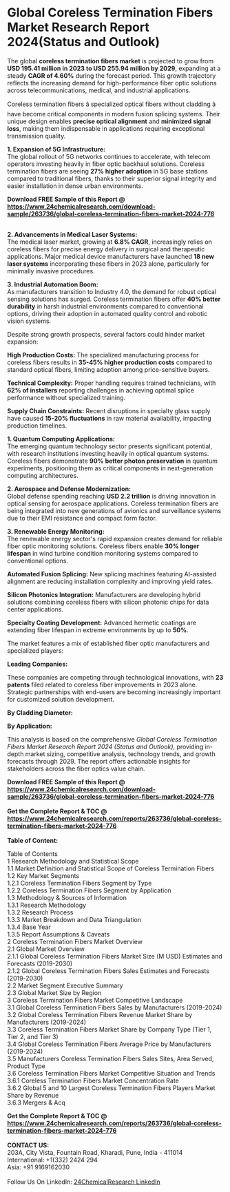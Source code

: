 <h1>Global Coreless Termination Fibers Market Research Report 2024(Status and Outlook)</h1><p>The global <strong>coreless termination fibers market</strong> is projected to grow from <strong>USD 195.41 million in 2023 to USD 255.94 million by 2029</strong>, expanding at a steady <strong>CAGR of 4.60%</strong> during the forecast period. This growth trajectory reflects the increasing demand for high-performance fiber optic solutions across telecommunications, medical, and industrial applications.</p><p>Coreless termination fibers â specialized optical fibers without cladding â have become critical components in modern fusion splicing systems. Their unique design enables <strong>precise optical alignment</strong> and <strong>minimized signal loss</strong>, making them indispensable in applications requiring exceptional transmission quality.</p><p><strong>1. Expansion of 5G Infrastructure:</strong><br>
The global rollout of 5G networks continues to accelerate, with telecom operators investing heavily in fiber optic backhaul solutions. Coreless termination fibers are seeing <strong>27% higher adoption</strong> in 5G base stations compared to traditional fibers, thanks to their superior signal integrity and easier installation in dense urban environments.</p><div><b>Download FREE Sample of this Report @ 
            <a href="https://www.24chemicalresearch.com/download-sample/263736/global-coreless-termination-fibers-market-2024-776">
            https://www.24chemicalresearch.com/download-sample/263736/global-coreless-termination-fibers-market-2024-776</a></b></div><br><p><strong>2. Advancements in Medical Laser Systems:</strong><br>
The medical laser market, growing at <strong>6.8% CAGR</strong>, increasingly relies on coreless fibers for precise energy delivery in surgical and therapeutic applications. Major medical device manufacturers have launched <strong>18 new laser systems</strong> incorporating these fibers in 2023 alone, particularly for minimally invasive procedures.</p><p><strong>3. Industrial Automation Boom:</strong><br>
As manufacturers transition to Industry 4.0, the demand for robust optical sensing solutions has surged. Coreless termination fibers offer <strong>40% better durability</strong> in harsh industrial environments compared to conventional options, driving their adoption in automated quality control and robotic vision systems.</p><p>Despite strong growth prospects, several factors could hinder market expansion:</p><p><strong>High Production Costs:</strong> The specialized manufacturing process for coreless fibers results in <strong>35-45% higher production costs</strong> compared to standard optical fibers, limiting adoption among price-sensitive buyers.</p><p><strong>Technical Complexity:</strong> Proper handling requires trained technicians, with <strong>62% of installers</strong> reporting challenges in achieving optimal splice performance without specialized training.</p><p><strong>Supply Chain Constraints:</strong> Recent disruptions in specialty glass supply have caused <strong>15-20% fluctuations</strong> in raw material availability, impacting production timelines.</p><p><strong>1. Quantum Computing Applications:</strong><br>
The emerging quantum technology sector presents significant potential, with research institutions investing heavily in optical quantum systems. Coreless fibers demonstrate <strong>90% better photon preservation</strong> in quantum experiments, positioning them as critical components in next-generation computing architectures.</p><p><strong>2. Aerospace and Defense Modernization:</strong><br>
Global defense spending reaching <strong>USD 2.2 trillion</strong> is driving innovation in optical sensing for aerospace applications. Coreless termination fibers are being integrated into new generations of avionics and surveillance systems due to their EMI resistance and compact form factor.</p><p><strong>3. Renewable Energy Monitoring:</strong><br>
The renewable energy sector's rapid expansion creates demand for reliable fiber optic monitoring solutions. Coreless fibers enable <strong>30% longer lifespan</strong> in wind turbine condition monitoring systems compared to conventional options.</p><p><strong>Automated Fusion Splicing:</strong> New splicing machines featuring AI-assisted alignment are reducing installation complexity and improving yield rates.</p><p><strong>Silicon Photonics Integration:</strong> Manufacturers are developing hybrid solutions combining coreless fibers with silicon photonic chips for data center applications.</p><p><strong>Specialty Coating Development:</strong> Advanced hermetic coatings are extending fiber lifespan in extreme environments by up to <strong>50%</strong>.</p><p>The market features a mix of established fiber optic manufacturers and specialized players:</p><p><strong>Leading Companies:</strong></p><p>These companies are competing through technological innovations, with <strong>23 patents</strong> filed related to coreless fiber improvements in 2023 alone. Strategic partnerships with end-users are becoming increasingly important for customized solution development.</p><p><strong>By Cladding Diameter:</strong></p><p><strong>By Application:</strong></p><p>This analysis is based on the comprehensive <em>Global Coreless Termination Fibers Market Research Report 2024 (Status and Outlook)</em>, providing in-depth market sizing, competitive analysis, technology trends, and growth forecasts through 2029. The report offers actionable insights for stakeholders across the fiber optics value chain.</p><div><b>Download FREE Sample of this Report @ 
            <a href="https://www.24chemicalresearch.com/download-sample/263736/global-coreless-termination-fibers-market-2024-776">
            https://www.24chemicalresearch.com/download-sample/263736/global-coreless-termination-fibers-market-2024-776</a></b></div><br><div><b>Get the Complete Report & TOC @ 
            <a href="https://www.24chemicalresearch.com/reports/263736/global-coreless-termination-fibers-market-2024-776">
            https://www.24chemicalresearch.com/reports/263736/global-coreless-termination-fibers-market-2024-776</a></b></div><br>
            <b>Table of Content:</b><p>Table of Contents<br />
1 Research Methodology and Statistical Scope<br />
1.1 Market Definition and Statistical Scope of Coreless Termination Fibers<br />
1.2 Key Market Segments<br />
1.2.1 Coreless Termination Fibers Segment by Type<br />
1.2.2 Coreless Termination Fibers Segment by Application<br />
1.3 Methodology & Sources of Information<br />
1.3.1 Research Methodology<br />
1.3.2 Research Process<br />
1.3.3 Market Breakdown and Data Triangulation<br />
1.3.4 Base Year<br />
1.3.5 Report Assumptions & Caveats<br />
2 Coreless Termination Fibers Market Overview<br />
2.1 Global Market Overview<br />
2.1.1 Global Coreless Termination Fibers Market Size (M USD) Estimates and Forecasts (2019-2030)<br />
2.1.2 Global Coreless Termination Fibers Sales Estimates and Forecasts (2019-2030)<br />
2.2 Market Segment Executive Summary<br />
2.3 Global Market Size by Region<br />
3 Coreless Termination Fibers Market Competitive Landscape<br />
3.1 Global Coreless Termination Fibers Sales by Manufacturers (2019-2024)<br />
3.2 Global Coreless Termination Fibers Revenue Market Share by Manufacturers (2019-2024)<br />
3.3 Coreless Termination Fibers Market Share by Company Type (Tier 1, Tier 2, and Tier 3)<br />
3.4 Global Coreless Termination Fibers Average Price by Manufacturers (2019-2024)<br />
3.5 Manufacturers Coreless Termination Fibers Sales Sites, Area Served, Product Type<br />
3.6 Coreless Termination Fibers Market Competitive Situation and Trends<br />
3.6.1 Coreless Termination Fibers Market Concentration Rate<br />
3.6.2 Global 5 and 10 Largest Coreless Termination Fibers Players Market Share by Revenue<br />
3.6.3 Mergers & Acq</p><div><b>Get the Complete Report & TOC @ 
            <a href="https://www.24chemicalresearch.com/reports/263736/global-coreless-termination-fibers-market-2024-776">
            https://www.24chemicalresearch.com/reports/263736/global-coreless-termination-fibers-market-2024-776</a></b></div><br><b>CONTACT US:</b><br>
            203A, City Vista, Fountain Road, Kharadi, Pune, India - 411014<br>
            International: +1(332) 2424 294<br>
            Asia: +91 9169162030 <br><br>
            Follow Us On LinkedIn: <a href="https://www.linkedin.com/company/24chemicalresearch/">24ChemicalResearch LinkedIn</a>